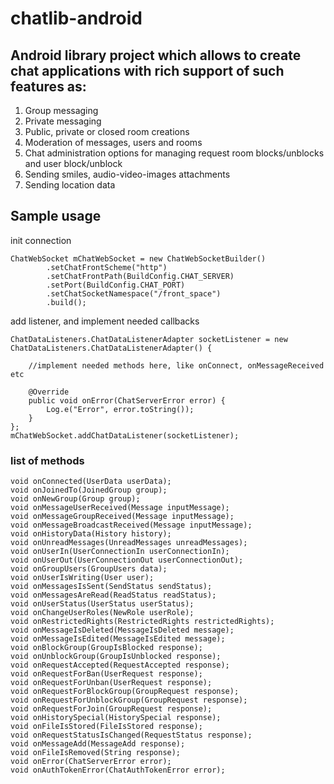 # chatlib-android

## Android library project which allows to create chat applications with rich support of such features as:

1. Group messaging
2. Private messaging
3. Public, private or closed room creations
4. Moderation of messages, users and rooms
5. Chat administration options for managing request room blocks/unblocks and user block/unblock
6. Sending smiles, audio-video-images attachments
7. Sending location data

## Sample usage

init connection

    ChatWebSocket mChatWebSocket = new ChatWebSocketBuilder()
            .setChatFrontScheme("http")
            .setChatFrontPath(BuildConfig.CHAT_SERVER)
            .setPort(BuildConfig.CHAT_PORT)
            .setChatSocketNamespace("/front_space")
            .build();


add listener, and implement needed callbacks

    ChatDataListeners.ChatDataListenerAdapter socketListener = new ChatDataListeners.ChatDataListenerAdapter() {

        //implement needed methods here, like onConnect, onMessageReceived etc

        @Override
        public void onError(ChatServerError error) {
            Log.e("Error", error.toString());
        }
    };
    mChatWebSocket.addChatDataListener(socketListener);


### list of methods
    void onConnected(UserData userData);
    void onJoinedTo(JoinedGroup group);
    void onNewGroup(Group group);
    void onMessageUserReceived(Message inputMessage);
    void onMessageGroupReceived(Message inputMessage);
    void onMessageBroadcastReceived(Message inputMessage);
    void onHistoryData(History history);
    void onUnreadMessages(UnreadMessages unreadMessages);
    void onUserIn(UserConnectionIn userConnectionIn);
    void onUserOut(UserConnectionOut userConnectionOut);
    void onGroupUsers(GroupUsers data);
    void onUserIsWriting(User user);
    void onMessagesIsSent(SendStatus sendStatus);
    void onMessagesAreRead(ReadStatus readStatus);
    void onUserStatus(UserStatus userStatus);
    void onChangeUserRoles(NewRole userRole);
    void onRestrictedRights(RestrictedRights restrictedRights);
    void onMessageIsDeleted(MessageIsDeleted message);
    void onMessageIsEdited(MessageIsEdited message);
    void onBlockGroup(GroupIsBlocked response);
    void onUnblockGroup(GroupIsUnblocked response);
    void onRequestAccepted(RequestAccepted response);
    void onRequestForBan(UserRequest response);
    void onRequestForUnban(UserRequest response);
    void onRequestForBlockGroup(GroupRequest response);
    void onRequestForUnblockGroup(GroupRequest response);
    void onRequestForJoin(GroupRequest response);
    void onHistorySpecial(HistorySpecial response);
    void onFileIsStored(FileIsStored response);
    void onRequestStatusIsChanged(RequestStatus response);
    void onMessageAdd(MessageAdd response);
    void onFileIsRemoved(String response);
    void onError(ChatServerError error);
    void onAuthTokenError(ChatAuthTokenError error);